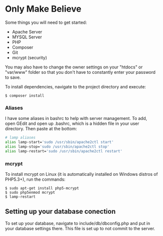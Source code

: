 
Only Make Believe
====================

Some things you will need to get started:

 - Apache Server
 - MYSQL Server
 - PHP
 - Composer
 - Git
 - mcrypt (security)

You may also have to change the owner settings on your 
"htdocs" or "var/www" folder so that you don't have to 
constantly enter your password to save.

To install dependencies, navigate to the project 
directory and execute:

```
$ composer install
```

### Aliases ###

I have some aliases in bashrc to help with server management. To add, 
open GEdit and open up .bashrc, which is a hidden file in your user directory.
Then paste at the bottom:

```bash
# lamp aliases
alias lamp-start='sudo /usr/sbin/apache2ctl start'
alias lamp-stop='sudo /usr/sbin/apache2ctl stop'
alias lamp-restart='sudo /usr/sbin/apache2ctl restart'
```

### mcrypt ###

To install mcrypt on Linux (it is automatically installed on Windows distros of PHP5.3+),
run the commands:

```
$ sudo apt-get install php5-mcrypt
$ sudo php5enmod mcrypt
$ lamp-restart 
```

## Setting up your database conection ##

To set up your database, navigate to include/db/dbconfig.php 
and put in your database settings there.
This file is set up to not commit to the server.
